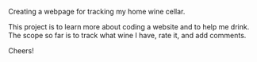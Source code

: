 Creating a webpage for tracking my home wine cellar.

This project is to learn more about coding a website and to help me drink. The scope so far is to track what wine I have, rate it, and add comments. 

Cheers!
